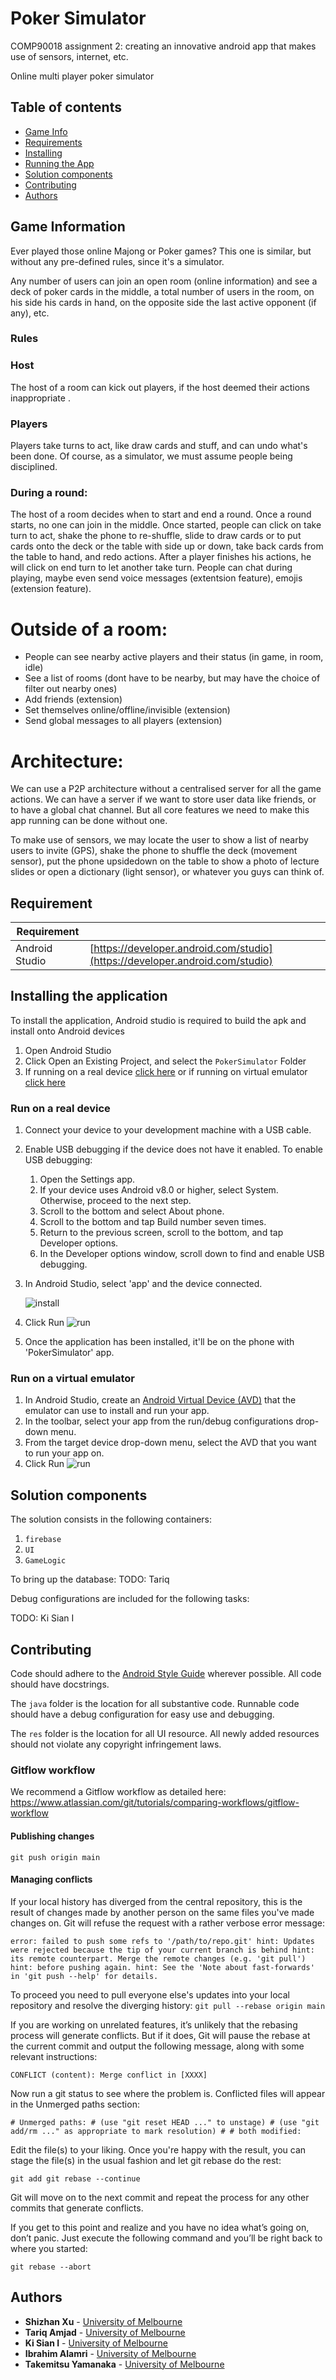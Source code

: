 # Poker Simulator
COMP90018 assignment 2: creating an innovative android app that makes use of sensors, 
internet, etc.

Online multi player poker simulator

## Table of contents
* [Game Info](#game-information)
* [Requirements](#requirements)
* [Installing](#installation)
* [Running the App](#running-the-app)
* [Solution components](#solution-components)
* [Contributing](#contributing)
* [Authors](#Authors)

## Game Information
Ever played those online Majong or Poker games? 
This one is similar, but without any pre-defined rules, since it's a simulator.

Any number of users can join an open room (online information)
and see a deck of poker cards in the middle, a total number of users in the room,
on his side his cards in hand, on the opposite side the last active opponent (if any), etc.

### Rules

### Host
The host of a room can kick out players, if the host deemed their actions inappropriate .

### Players
Players take turns to act, like draw cards and stuff, and can undo what's been done. 
Of course, as a simulator, we must assume people being disciplined.


### During a round:
The host of a room decides when to start and end a round. Once a round starts, no one can join in the middle. 
Once started, people can click on take turn to act, shake the phone to re-shuffle, slide to draw cards or to put cards onto the deck or the table with side up or down, take back cards from the table to hand, and redo actions.
After a player finishes his actions, he will click on end turn to let another take turn.
People can chat during playing, maybe even send voice messages (extentsion feature), emojis (extension feature).
 
# Outside of a room:
* People can see nearby active players and their status (in game, in room, idle)
* See a list of rooms (dont have to be nearby, but may have the choice of filter out nearby ones)
* Add friends (extension)
* Set themselves online/offline/invisible (extension)
* Send global messages to all players (extension)
 
# Architecture:
We can use a P2P architecture without a centralised server for all the game actions.
We can have a server if we want to store user data like friends, or to have a global chat channel. But all core features we need to make this app running can be done without one.

To make use of sensors, we may locate the user to show a list of nearby users to invite (GPS), shake the phone to shuffle the deck (movement sensor), put the phone upsidedown on the table to show a photo of lecture slides or open a dictionary (light sensor), or whatever you guys can think of.

## Requirement
| Requirement | |
|-|-
| Android Studio |  [https://developer.android.com/studio](https://developer.android.com/studio)

## Installing the application
To install the application, Android studio is required to build the apk and install onto Android devices

1. Open Android Studio
2. Click Open an Existing Project, and select the `PokerSimulator` Folder
3. If running on a real device [click here](#run-on-a-real-device) or if running on virtual emulator
[click here](#run-on-a-virtual-emulator)

### Run on a real device
1. Connect your device to your development machine with a USB cable.
2. Enable USB debugging if the device does not have it enabled. To enable USB debugging:
   1. Open the Settings app. 
   2. If your device uses Android v8.0 or higher, select System. Otherwise, proceed to the next step.
   3. Scroll to the bottom and select About phone.
   4. Scroll to the bottom and tap Build number seven times.
   5. Return to the previous screen, scroll to the bottom, and tap Developer options.
   6. In the Developer options window, scroll down to find and enable USB debugging.
   
3. In Android Studio, select 'app' and the device connected.
   
      ![install](https://github.com/shizhanx/PokerSimulator/blob/readme/img/install_app.png)

4. Click Run ![run](https://developer.android.com/studio/images/buttons/toolbar-run.png)
5. Once the application has been installed, it'll be on the phone with 'PokerSimulator' app.

### Run on a virtual emulator
1. In Android Studio, create an [Android Virtual Device (AVD)](https://developer.android.com/studio/run/managing-avds#createavd)
   that the emulator can use to install and run your app.
2. In the toolbar, select your app from the run/debug configurations drop-down menu.
3. From the target device drop-down menu, select the AVD that you want to run your app on.
4. Click Run ![run](https://developer.android.com/studio/images/buttons/toolbar-run.png)

## Solution components

The solution consists in the following containers:

1. `firebase`
2. `UI`
3. `GameLogic`

To bring up the database:
TODO: Tariq

Debug configurations are included for the following tasks:

TODO: Ki Sian I

## Contributing

Code should adhere to the [Android Style Guide](https://developer.android.com/kotlin/style-guide)
wherever possible. All code should have docstrings.

The `java` folder is the location for all substantive code. Runnable
code should have a debug configuration for easy use and debugging.

The `res` folder is the location for all UI resource. 
All newly added resources should not violate any copyright infringement laws.

### Gitflow workflow
We recommend a Gitflow workflow as detailed here:
https://www.atlassian.com/git/tutorials/comparing-workflows/gitflow-workflow

#### Publishing changes
`git push origin main`

#### Managing conflicts
If your local history has diverged from the central repository, this is the result of changes
made by another person on the same files you've made changes on.
Git will refuse the request with a rather verbose error message:

`error: failed to push some refs to '/path/to/repo.git' hint: Updates were rejected because the tip of your current branch is behind hint: its remote counterpart. Merge the remote changes (e.g. 'git pull') hint: before pushing again. hint: See the 'Note about fast-forwards' in 'git push --help' for details.`

To proceed you need to pull everyone else's updates into your local
repository and resolve the diverging history:
`git pull --rebase origin main`

If you are working on unrelated features, it’s unlikely that the
rebasing process will generate conflicts. But if it does, Git will
pause the rebase at the current commit and output the following message,
along with some relevant instructions:

`CONFLICT (content): Merge conflict in [XXXX]`

Now run a git status to see where the problem is. Conflicted files will
appear in the Unmerged paths section:

`# Unmerged paths: # (use "git reset HEAD ..." to unstage) # (use "git add/rm ..." as appropriate to mark resolution) # # both modified: `

Edit the file(s) to your liking. Once you're happy with the result, you
can stage the file(s) in the usual fashion and let git rebase do the rest:

`git add git rebase --continue`

Git will move on to the next commit and repeat the process for any other
commits that generate conflicts.

If you get to this point and realize and you have no idea what’s going
on, don’t panic. Just execute the following command and you’ll be
right back to where you started:

`git rebase --abort`

## Authors

* **Shizhan Xu** - [University of Melbourne](https://www.unimelb.edu.au/)
* **Tariq Amjad** - [University of Melbourne](https://www.unimelb.edu.au/)
* **Ki Sian I** - [University of Melbourne](https://www.unimelb.edu.au/)
* **Ibrahim Alamri** - [University of Melbourne](https://www.unimelb.edu.au/)
* **Takemitsu Yamanaka** - [University of Melbourne](https://www.unimelb.edu.au/)